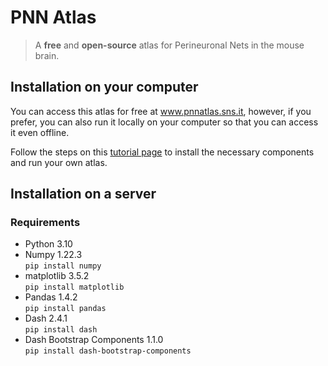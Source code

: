 # PNN Atlas

> A **free** and **open-source** atlas for Perineuronal Nets in the mouse brain.
>

## Installation on your computer

You can access this atlas for free at www.pnnatlas.sns.it, however, if you prefer,
you can also run it locally on your computer so that you can access it even offline.

Follow the steps on this [tutorial page](docs/01_installation.md) to install the necessary components and run your own atlas.

## Installation on a server

### Requirements

- Python 3.10
- Numpy 1.22.3  
`pip install numpy`
- matplotlib 3.5.2  
`pip install matplotlib`
- Pandas 1.4.2  
`pip install pandas`
- Dash 2.4.1  
`pip install dash`
- Dash Bootstrap Components 1.1.0  
`pip install dash-bootstrap-components`
